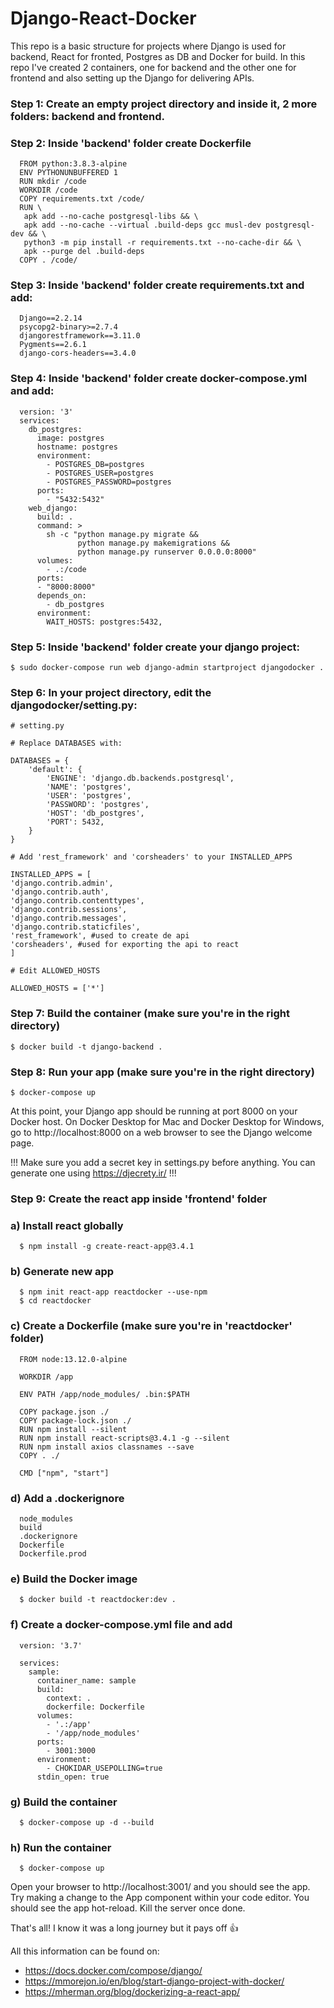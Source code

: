 # Django-React-Docker

This repo is a basic structure for projects where Django is used for backend, React for fronted, Postgres as DB and Docker for build. In this repo I've created 2 containers, one for backend and the other one for frontend and also setting up the Django for delivering APIs.

### Step 1: Create an empty project directory and inside it, 2 more folders: backend and frontend.

### Step 2: Inside 'backend' folder create Dockerfile

      FROM python:3.8.3-alpine
      ENV PYTHONUNBUFFERED 1
      RUN mkdir /code
      WORKDIR /code
      COPY requirements.txt /code/
      RUN \
       apk add --no-cache postgresql-libs && \
       apk add --no-cache --virtual .build-deps gcc musl-dev postgresql-dev && \
       python3 -m pip install -r requirements.txt --no-cache-dir && \
       apk --purge del .build-deps
      COPY . /code/
      
### Step 3: Inside 'backend' folder create requirements.txt and add:

      Django==2.2.14
      psycopg2-binary>=2.7.4
      djangorestframework==3.11.0
      Pygments==2.6.1
      django-cors-headers==3.4.0
      
### Step 4: Inside 'backend' folder create docker-compose.yml and add:

      version: '3'
      services:
        db_postgres:
          image: postgres
          hostname: postgres
          environment:
            - POSTGRES_DB=postgres
            - POSTGRES_USER=postgres
            - POSTGRES_PASSWORD=postgres
          ports:
            - "5432:5432"
        web_django:
          build: .
          command: >
            sh -c "python manage.py migrate &&
                   python manage.py makemigrations &&
                   python manage.py runserver 0.0.0.0:8000"
          volumes:
            - .:/code
          ports:
          - "8000:8000"
          depends_on:
            - db_postgres
          environment:
            WAIT_HOSTS: postgres:5432,
            
### Step 5: Inside 'backend' folder create your django project:

    $ sudo docker-compose run web django-admin startproject djangodocker .
    
### Step 6: In your project directory, edit the djangodocker/setting.py:

    # setting.py 
    
    # Replace DATABASES with: 
    
    DATABASES = {
        'default': {
            'ENGINE': 'django.db.backends.postgresql',
            'NAME': 'postgres',
            'USER': 'postgres',
            'PASSWORD': 'postgres',
            'HOST': 'db_postgres',
            'PORT': 5432,
        }
    }
    
    # Add 'rest_framework' and 'corsheaders' to your INSTALLED_APPS
    
    INSTALLED_APPS = [
    'django.contrib.admin',
    'django.contrib.auth',
    'django.contrib.contenttypes',
    'django.contrib.sessions',
    'django.contrib.messages',
    'django.contrib.staticfiles',
    'rest_framework', #used to create de api
    'corsheaders', #used for exporting the api to react
    ]
      
    # Edit ALLOWED_HOSTS
    
    ALLOWED_HOSTS = ['*']
  
 ### Step 7: Build the container (make sure you're in the right directory)
  
    $ docker build -t django-backend .
    
### Step 8: Run your app (make sure you're in the right directory)

    $ docker-compose up
    
At this point, your Django app should be running at port 8000 on your Docker host. On Docker Desktop for Mac and Docker Desktop for Windows, go to http://localhost:8000 on a web browser to see the Django welcome page.

!!! Make sure you add a secret key in settings.py before anything. You can generate one using https://djecrety.ir/ !!!

### Step 9: Create the react app inside 'frontend' folder

   ### a) Install react globally
      
      $ npm install -g create-react-app@3.4.1
      
   ### b) Generate new app
   
      $ npm init react-app reactdocker --use-npm
      $ cd reactdocker
      
   ### c) Create a Dockerfile (make sure you're in 'reactdocker' folder)
   
      FROM node:13.12.0-alpine

      WORKDIR /app

      ENV PATH /app/node_modules/ .bin:$PATH

      COPY package.json ./
      COPY package-lock.json ./
      RUN npm install --silent
      RUN npm install react-scripts@3.4.1 -g --silent
      RUN npm install axios classnames --save
      COPY . ./

      CMD ["npm", "start"]
   
   ### d) Add a .dockerignore 
   
      node_modules
      build
      .dockerignore
      Dockerfile
      Dockerfile.prod
      
   ### e) Build the Docker image 
   
      $ docker build -t reactdocker:dev .
      
   ### f) Create a docker-compose.yml file and add
   
      version: '3.7'

      services:
        sample:
          container_name: sample
          build:
            context: .
            dockerfile: Dockerfile
          volumes:
            - '.:/app'
            - '/app/node_modules'
          ports:
            - 3001:3000
          environment:
            - CHOKIDAR_USEPOLLING=true
          stdin_open: true
         
   ### g) Build the container
   
      $ docker-compose up -d --build
      
  ### h) Run the container
  
      $ docker-compose up 
      
Open your browser to http://localhost:3001/ and you should see the app. Try making a change to the App component within your code editor. You should see the app hot-reload. Kill the server once done.
      
That's all! I know it was a long journey but it pays off :+1: 

All this information can be found on:
- https://docs.docker.com/compose/django/
- https://mmorejon.io/en/blog/start-django-project-with-docker/
- https://mherman.org/blog/dockerizing-a-react-app/
